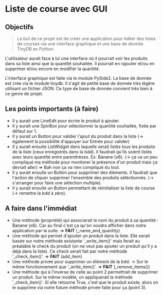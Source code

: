 # Liste de course avec GUI

## Objectifs

> Le but de ce projet est de créer une application pour éditer des listes de courses via une interface graphique et une base de donnée TinyDB en Python.

L'utilisateur aurait face à lui une interface où il pourrait voir les produits dans sa liste ainsi que la quantité souhaitée. Il pourrait en rajouter et/ou en supprimer et/ou encore en modifier la quantité.

L'interface graphique est faite via le module PySide2.
La base de donnée est crée via le module tinydb. Il s'agit de petite base de donnée très légère utilisant un fichier JSON. Ce type de base de donnée convient très bien à ce genre de projet.

## Les points importants (à faire)

- Il y aurait une LineEdit pour écrire le produit à ajouter.
- Il y aurait une SpinBox pour sélectionner la quantité souhaitée, fixée par défaut sur 1.
- Il y aurait un Button pour valider l'ajout du produit dans la liste (-> également la possibilité d'appuyer sur Entrée pour valider)
- Il y aurait ensuite ListWidget dans laquelle serait listés tous les produits de la liste (ceux enregistrés dans la bdd). Il faudrait qu'ils soient listés avec leurs quantité entre parenthèses. Ex: Banane (x6). (-> ça va un peu compliqué ma méthode pour monitorer la présence d'un produit mais ça devrait aller) => Bah non ça va rien compliqué du tout.
- Il y aurait ensuite un Button pour supprimer des éléments. Il faudrait que l'action de cliquer supprimer l'ensemble des produits séléctionnés. (-> s'arranger pour faire une séléction multiple).
- Il y aurait ensuite un Button permettant de réinitialiser la liste de course (-> remettre la bdd à zéro).

## A faire dans l'immédiat

- Une méthode (propriété) qui associerait le nom du produit à sa quantité : Banane (x6). Car au final c'est ça qu'on voudra afficher dans notre application par la suite. =>  **FAIT** (_name_and_quantity)
- Une méthode qui permet d'ajouter un produit dans la liste. Elle serait basée sur notre méthode existante '_write_item()' mais ferait au préalable le check du produit (on ne veut pas ajouter un produit qu'il y a déjà dans la liste). Ce check serait fait par notre méthode '_check_item()'. => **FAIT** (add_item)
- Une méthode privée pour supprimer un élément de la bdd. -> Sur le même fonctionnement que '_write_item()'. => **FAIT** (_remove_items())
- Une méthode qui à l'inverse de celle au point 2 permettrait de supprimer un produit. Sur le même modèle, on appliquerait la méthode '_check_item()'. Si elle retourne True, c'est que le produit existe, alors on le supprime via notre future méthode privée faite pour ça (point 3).
